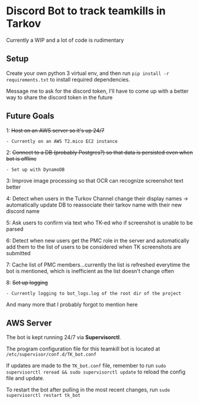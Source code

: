 # Discord Bot to track teamkills in Tarkov

Currently a WIP and a lot of code is rudimentary

## Setup
Create your own python 3 virtual env, and then run `pip install -r requirements.txt` to install required dependencies.

Message me to ask for the discord token, I'll have to come up with a better way to share the discord token in the future

## Future Goals
1: ~~Host on an AWS server so it's up 24/7~~

	- Currently on an AWS T2.mico EC2 instance

2: ~~Connect to a DB (probably Postgres?) so that data is persisted even when bot is offline~~

	- Set up with DynamoDB

3: Improve image processing so that OCR can recognize screenshot text better

4: Detect when users in the Turkov Channel change their display names -> automatically update DB to reassociate their tarkov name with their new discord name

5: Ask users to confirm via text who TK-ed who if screenshot is unable to be parsed

6: Detect when new users get the PMC role in the server and automatically add them to the list of users to be considered when TK screenshots are submitted

7: Cache list of PMC members...currently the list is refreshed everytime the bot is mentioned, which is inefficient as the list doesn't change often

8: ~~Set up logging~~

	- Currently logging to bot_logs.log of the root dir of the project

And many more that I probably forgot to mention here

## AWS Server
The bot is kept running 24/7 via **Supervisorctl**. 

The program configuration file for this teamkill bot is located at `/etc/supervisor/conf.d/TK_bot.conf`

If updates are made to the `TK_bot.conf` file, remember to run `sudo supervisorctl reread && sudo supervisorctl update` to reload the config file and update.

To restart the bot after pulling in the most recent changes, run `sudo supervisorctl restart tk_bot`